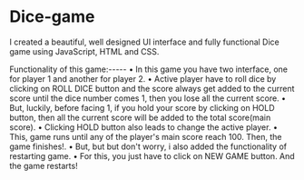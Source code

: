 # Dice-game
I created a beautiful, well designed UI interface and fully functional Dice game using JavaScript, HTML and CSS. 

Functionality of this game:-----
• In this game you have two interface, one for player 1 and another for player 2.
• Active player have to roll dice by clicking on ROLL DICE button and the score always get added to the current score until the dice number comes 1, then you lose all the current score.
• But, luckily, before facing 1, if you hold your score by clicking on HOLD button, then all the current score will be added to the total score(main score).
• Clicking HOLD button also leads to change the active player.
• This, game runs until any of the player's main score reach 100.
Then, the game finishes!.
• But, but but don't worry, i also added the functionality of restarting game.
• For this, you just have to click on NEW GAME button.
And the game restarts!
